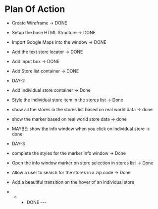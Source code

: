 # Plan Of Action

- Create Wireframe -> DONE

- Setup the base HTML Structure -> DONE

- Import Google Maps into the window -> DONE

- Add the text store locator -> DONE

- Add input box -> DONE

- Add Store list container -> DONE


- DAY-2

- Add individual store container -> Done

- Style the individual store item in the stores list -> Done

- show all the stores in the stores list based on real world data -> done

- show the marker based on real world store data -> done

- MAYBE: show the info window when you click on individual store -> done


- DAY-3

- complete the styles for the marker info window -> Done

- Open the info window marker on store selection in stores list -> Done

- Allow a user to search for the stores in  a zip code -> Done

- Add a beautiful transition on the hover of an individual store

- - - DONE ---
